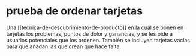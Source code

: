 # prueba de ordenar tarjetas
Una [[tecnica-de-descubrimiento-de-producto]] en la cual se ponen en tarjetas los problemas, puntos de dolor y ganancias, y se les pide a usuarios potenciales que los ordenen. También se incluyen tarjetas vacías para que añadan las que crean que hace falta.
